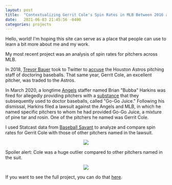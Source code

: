 ```yaml
---
layout: post
title:  "Contextualizing Gerrit Cole's Spin Rates in MLB Between 2016 and 2019"
date:   2021-06-03 21:45:56 -0400
categories: projects
---
```


Hello, world! I'm hoping this site can serve as a place that people can use to learn a bit more about me and my work.

My most recent project was an analysis of spin rates for pitchers across MLB. 

In 2018, [Trevor Bauer](https://www.baseball-reference.com/players/b/bauertr01.shtml) took to Twitter to [accuse](https://twitter.com/BauerOutage/status/991339034034233344) the Houston Astros pitching staff of doctoring baseballs. That same year, Gerrit Cole, an excellent pitcher, was traded to the Astros.

In March 2020, a longtime [Angels](https://www.mlb.com/angels) staffer named Brian "Bubba" Harkins was fired for allegedly providing pitchers with a [substance](https://www.latimes.com/sports/angels/story/2020-03-06/angels-employee-bubba-harkins-sold-homemade-substance-pitchers-applied-to-baseballs) that they subsequently used to doctor baseballs, called "Go-Go Juice." Following his dismissal, Harkins filed a lawsuit against the Angels and MLB, in which he named specific pitchers to whom he had provided Go-Go Juice, a mixture of pine tar and rosin. One of the pitchers he named was Gerrit Cole.

I used Statcast data from [Baseball Savant](https://baseballsavant.mlb.com/statcast_search) to analyze and compare spin rates for Gerrit Cole with those of other pitchers named in the lawsuit. 

<p align="center">
  <img src="/media/cole-spin-rates.jpg">
</p>

Spoiler alert: Cole was a huge outlier compared to other pitchers named in the suit. 

<p align="center">
  <img src="/media/cole-comp.jpg">
</p>

If you want to see the full project, you can do that [here](https://github.com/krishyfishy/baseball/blob/main/spin_rate_investigation.ipynb). 

